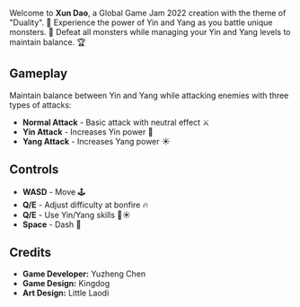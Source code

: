 Welcome to **Xun Dao**, a Global Game Jam 2022 creation with the theme of "Duality". 🌟 
Experience the power of Yin and Yang as you battle unique monsters. 🐉
Defeat all monsters while managing your Yin and Yang levels to maintain balance. 🏆

## Gameplay
Maintain balance between Yin and Yang while attacking enemies with three types of attacks:
- **Normal Attack** - Basic attack with neutral effect ⚔️
- **Yin Attack** - Increases Yin power 🌙
- **Yang Attack** - Increases Yang power ☀️

## Controls
- **WASD** - Move 🕹️
- **Q/E** - Adjust difficulty at bonfire 🔥
- **Q/E** - Use Yin/Yang skills 🌙☀️
- **Space** - Dash 💨

## Credits
- **Game Developer:** Yuzheng Chen
- **Game Design:** Kingdog
- **Art Design:** Little Laodi
